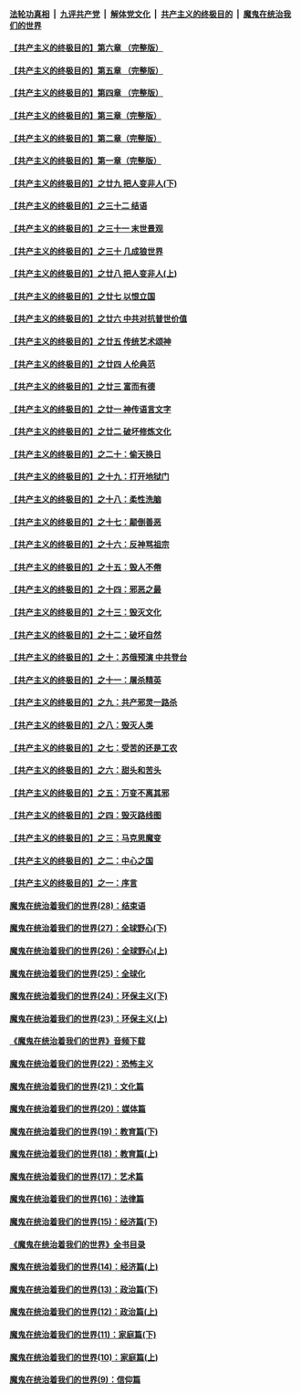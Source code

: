 

####  [法轮功真相](../../../../basic/blob/master/README.md?t=06280502) &nbsp;|&nbsp; [九评共产党](../../../../9ping.md/blob/master/README.md?t=06280502) &nbsp;|&nbsp; [解体党文化](../../../../jtdwh.md/blob/master/README.md?t=06280502)  &nbsp;|&nbsp; [共产主义的终极目的](../../../../gczydzjmd.md/blob/master/README.md?t=06280502) &nbsp;|&nbsp; [魔鬼在统治我们的世界](../../../../mgztzwmdsj.md/blob/master/README.md?t=06280502) 

#### [【共产主义的终极目的】第六章 （完整版）](../pages/nsc422/n11428913.md?t=06280502) 

#### [【共产主义的终极目的】第五章 （完整版）](../pages/nsc422/n11428912.md?t=06280502) 

#### [【共产主义的终极目的】第四章 （完整版）](../pages/nsc422/n11428907.md?t=06280502) 

#### [【共产主义的终极目的】第三章（完整版）](../pages/nsc422/n11428848.md?t=06280502) 

#### [【共产主义的终极目的】第二章（完整版）](../pages/nsc422/n11428831.md?t=06280502) 

#### [【共产主义的终极目的】第一章（完整版）](../pages/nsc422/n11417651.md?t=06280502) 

#### [【共产主义的终极目的】之廿九 把人变非人(下)](../pages/nsc422/n11344140.md?t=06280502) 

#### [【共产主义的终极目的】之三十二 结语](../pages/nsc422/n11360535.md?t=06280502) 

#### [【共产主义的终极目的】之三十一 末世景观](../pages/nsc422/n11351129.md?t=06280502) 

#### [【共产主义的终极目的】之三十 几成狼世界](../pages/nsc422/n11348280.md?t=06280502) 

#### [【共产主义的终极目的】之廿八 把人变非人(上)](../pages/nsc422/n11340492.md?t=06280502) 

#### [【共产主义的终极目的】之廿七 以恨立国](../pages/nsc422/n11336944.md?t=06280502) 

#### [【共产主义的终极目的】之廿六 中共对抗普世价值](../pages/nsc422/n11324785.md?t=06280502) 

#### [【共产主义的终极目的】之廿五 传统艺术颂神](../pages/nsc422/n11296396.md?t=06280502) 

#### [【共产主义的终极目的】之廿四 人伦典范](../pages/nsc422/n11296397.md?t=06280502) 

#### [【共产主义的终极目的】之廿三 富而有德](../pages/nsc422/n11283598.md?t=06280502) 

#### [【共产主义的终极目的】之廿一 神传语言文字](../pages/nsc422/n11263265.md?t=06280502) 

#### [【共产主义的终极目的】之廿二 破坏修炼文化](../pages/nsc422/n11245728.md?t=06280502) 

#### [【共产主义的终极目的】之二十：偷天换日](../pages/nsc422/n11238846.md?t=06280502) 

#### [【共产主义的终极目的】之十九：打开地狱门](../pages/nsc422/n11206376.md?t=06280502) 

#### [【共产主义的终极目的】之十八：柔性洗脑](../pages/nsc422/n11199994.md?t=06280502) 

#### [【共产主义的终极目的】之十七：颠倒善恶](../pages/nsc422/n11179782.md?t=06280502) 

#### [【共产主义的终极目的】之十六：反神骂祖宗](../pages/nsc422/n11166798.md?t=06280502) 

#### [【共产主义的终极目的】之十五：毁人不倦](../pages/nsc422/n11166792.md?t=06280502) 

#### [【共产主义的终极目的】之十四：邪恶之最](../pages/nsc422/n11150249.md?t=06280502) 

#### [【共产主义的终极目的】之十三：毁灭文化](../pages/nsc422/n11135227.md?t=06280502) 

#### [【共产主义的终极目的】之十二：破坏自然](../pages/nsc422/n11135214.md?t=06280502) 

#### [【共产主义的终极目的】之十：苏俄预演 中共登台](../pages/nsc422/n11118424.md?t=06280502) 

#### [【共产主义的终极目的】之十一：屠杀精英](../pages/nsc422/n11118442.md?t=06280502) 

#### [【共产主义的终极目的】之九：共产邪灵一路杀](../pages/nsc422/n11114139.md?t=06280502) 

#### [【共产主义的终极目的】之八：毁灭人类](../pages/nsc422/n11108503.md?t=06280502) 

#### [【共产主义的终极目的】之七：受苦的还是工农](../pages/nsc422/n11101809.md?t=06280502) 

#### [【共产主义的终极目的】之六：甜头和苦头](../pages/nsc422/n11096971.md?t=06280502) 

#### [【共产主义的终极目的】之五：万变不离其邪](../pages/nsc422/n11091285.md?t=06280502) 

#### [【共产主义的终极目的】之四：毁灭路线图](../pages/nsc422/n11086284.md?t=06280502) 

#### [【共产主义的终极目的】之三：马克思魔变](../pages/nsc422/n11061941.md?t=06280502) 

#### [【共产主义的终极目的】之二：中心之国](../pages/nsc422/n11047728.md?t=06280502) 

#### [【共产主义的终极目的】之一：序言](../pages/nsc422/n11086077.md?t=06280502) 

#### [魔鬼在统治着我们的世界(28)：结束语](../pages/nsc422/n10936246.md?t=06280502) 

#### [魔鬼在统治着我们的世界(27)：全球野心(下)](../pages/nsc422/n10928319.md?t=06280502) 

#### [魔鬼在统治着我们的世界(26)：全球野心(上)](../pages/nsc422/n10900318.md?t=06280502) 

#### [魔鬼在统治着我们的世界(25)：全球化](../pages/nsc422/n10788205.md?t=06280502) 

#### [魔鬼在统治着我们的世界(24)：环保主义(下)](../pages/nsc422/n10695307.md?t=06280502) 

#### [魔鬼在统治着我们的世界(23)：环保主义(上)](../pages/nsc422/n10688613.md?t=06280502) 

#### [《魔鬼在统治着我们的世界》音频下载](../pages/nsc422/n10635553.md?t=06280502) 

#### [魔鬼在统治着我们的世界(22)：恐怖主义](../pages/nsc422/n10614727.md?t=06280502) 

#### [魔鬼在统治着我们的世界(21)：文化篇](../pages/nsc422/n10597706.md?t=06280502) 

#### [魔鬼在统治着我们的世界(20)：媒体篇](../pages/nsc422/n10586579.md?t=06280502) 

#### [魔鬼在统治着我们的世界(19)：教育篇(下)](../pages/nsc422/n10564808.md?t=06280502) 

#### [魔鬼在统治着我们的世界(18)：教育篇(上)](../pages/nsc422/n10526970.md?t=06280502) 

#### [魔鬼在统治着我们的世界(17)：艺术篇](../pages/nsc422/n10499093.md?t=06280502) 

#### [魔鬼在统治着我们的世界(16)：法律篇](../pages/nsc422/n10485969.md?t=06280502) 

#### [魔鬼在统治着我们的世界(15)：经济篇(下)](../pages/nsc422/n10469975.md?t=06280502) 

#### [《魔鬼在统治着我们的世界》全书目录](../pages/nsc422/n10464261.md?t=06280502) 

#### [魔鬼在统治着我们的世界(14)：经济篇(上)](../pages/nsc422/n10457370.md?t=06280502) 

#### [魔鬼在统治着我们的世界(13)：政治篇(下)](../pages/nsc422/n10448270.md?t=06280502) 

#### [魔鬼在统治着我们的世界(12)：政治篇(上)](../pages/nsc422/n10444576.md?t=06280502) 

#### [魔鬼在统治着我们的世界(11)：家庭篇(下)](../pages/nsc422/n10440961.md?t=06280502) 

#### [魔鬼在统治着我们的世界(10)：家庭篇(上)](../pages/nsc422/n10435448.md?t=06280502) 

#### [魔鬼在统治着我们的世界(9)：信仰篇](../pages/nsc422/n10432159.md?t=06280502) 

